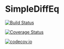 # SimpleDiffEq

[![Build Status](https://travis-ci.org/ChrisRackauckas/SimpleDiffEq.jl.svg?branch=master)](https://travis-ci.org/ChrisRackauckas/SimpleDiffEq.jl)

[![Coverage Status](https://coveralls.io/repos/ChrisRackauckas/SimpleDiffEq.jl/badge.svg?branch=master&service=github)](https://coveralls.io/github/ChrisRackauckas/SimpleDiffEq.jl?branch=master)

[![codecov.io](http://codecov.io/github/ChrisRackauckas/SimpleDiffEq.jl/coverage.svg?branch=master)](http://codecov.io/github/ChrisRackauckas/SimpleDiffEq.jl?branch=master)
